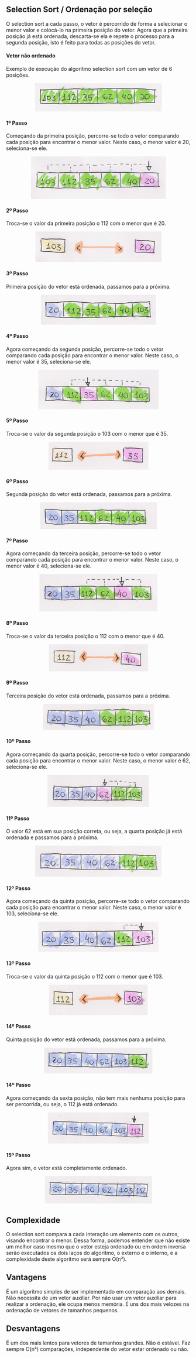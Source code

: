 ## Selection Sort / Ordenação por seleção

O selection sort a cada passo, o vetor é percorrido de forma a selecionar o menor valor e colocá-lo na primeira posição do vetor. Agora que a primeira posição já está ordenada, descarta-se ela e repete o processo para a segunda posição, isto é feito para todas as posições do vetor.

#### Vetor não ordenado
Exemplo de execução do algoritmo selection sort com um vetor de 6 posições.

<p align="center">
  <img src="/images/selection-sort/selection01.png">
</p>

#### 1º Passo
Começando da primeira posição, percorre-se todo o vetor comparando cada posição para encontrar o menor valor.
Neste caso, o menor valor é 20, seleciona-se ele.

<p align="center">
  <img src="/images/selection-sort/selection02.png">
</p>

#### 2º Passo
Troca-se o valor da primeira posição o 112 com o menor que é 20.

<p align="center">
  <img src="/images/selection-sort/selection03.png">
</p>


#### 3º Passo
Primeira posição do vetor está ordenada, passamos para a próxima.

<p align="center">
  <img src="/images/selection-sort/selection04.png">
</p>

#### 4º Passo
Agora começando da segunda posição, percorre-se todo o vetor comparando cada posição para encontrar o menor valor.
Neste caso, o menor valor é 35, seleciona-se ele.

<p align="center">
  <img src="/images/selection-sort/selection05.png">
</p>

#### 5º Passo
Troca-se o valor da segunda posição o 103 com o menor que é 35.

<p align="center">
  <img src="/images/selection-sort/selection06.png">
</p>

#### 6º Passo
Segunda posição do vetor está ordenada, passamos para a próxima.

<p align="center">
  <img src="/images/selection-sort/selection07.png">
</p>

#### 7º Passo
Agora começando da terceira posição, percorre-se todo o vetor comparando cada posição para encontrar o menor valor.
Neste caso, o menor valor é 40, seleciona-se ele.

<p align="center">
  <img src="/images/selection-sort/selection08.png">
</p>

#### 8º Passo
Troca-se o valor da terceira posição o 112 com o menor que é 40.

<p align="center">
  <img src="/images/selection-sort/selection09.png">
</p>

#### 9º Passo
Terceira posição do vetor está ordenada, passamos para a próxima.

<p align="center">
  <img src="/images/selection-sort/selection10.png">
</p>

#### 10º Passo
Agora começando da quarta posição, percorre-se todo o vetor comparando cada posição para encontrar o menor valor.
Neste caso, o menor valor é 62, seleciona-se ele.

<p align="center">
  <img src="/images/selection-sort/selection11.png">
</p>

#### 11º Passo
O valor 62 está em sua posição correta, ou seja, a quarta posição já está ordenada e passamos para a próxima.

<p align="center">
  <img src="/images/selection-sort/selection12.png">
</p>


#### 12º Passo
Agora começando da quinta posição, percorre-se todo o vetor comparando cada posição para encontrar o menor valor.
Neste caso, o menor valor é 103, seleciona-se ele.

<p align="center">
  <img src="/images/selection-sort/selection13.png">
</p>


#### 13º Passo
Troca-se o valor da quinta posição o 112 com o menor que é 103.

<p align="center">
  <img src="/images/selection-sort/selection14.png">
</p>

#### 14º Passo
Quinta posição do vetor está ordenada, passamos para a próxima.

<p align="center">
  <img src="/images/selection-sort/selection15.png">
</p>

#### 14º Passo
Agora começando da sexta posição, não tem mais nenhuma posição para ser percorrida, ou seja, o 112 já está ordenado.

<p align="center">
  <img src="/images/selection-sort/selection16.png">
</p>


#### 15º Passo
Agora sim, o vetor está completamente ordenado.

<p align="center">
  <img src="/images/selection-sort/selection17.png">
</p>

## Complexidade

O selection sort compara a cada interação um elemento com os outros, visando encontrar o menor. Dessa forma, podemos entender que não existe um melhor caso mesmo que o vetor esteja ordenado ou em ordem inversa serão executados os dois laços do algoritmo, o externo e o interno, e a complexidade deste algoritmo será sempre O(n²).


## Vantagens
É um algoritmo simples de ser implementado em comparação aos demais.
Não necessita de um vetor auxiliar.
Por não usar um vetor auxiliar para realizar a ordenação, ele ocupa menos memória.
É uns dos mais velozes na ordenação de vetores de tamanhos pequenos.

## Desvantagens
É um dos mais lentos para vetores de tamanhos grandes.
Não é estável.
Faz sempre O(n²) comparações, independente do vetor estar ordenado ou não.


